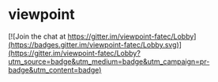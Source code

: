 # viewpoint

[![Join the chat at https://gitter.im/viewpoint-fatec/Lobby](https://badges.gitter.im/viewpoint-fatec/Lobby.svg)](https://gitter.im/viewpoint-fatec/Lobby?utm_source=badge&utm_medium=badge&utm_campaign=pr-badge&utm_content=badge)
